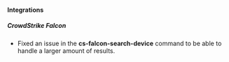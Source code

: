 
#### Integrations

##### CrowdStrike Falcon

- Fixed an issue in the **cs-falcon-search-device** command to be able to handle a larger amount of results.
